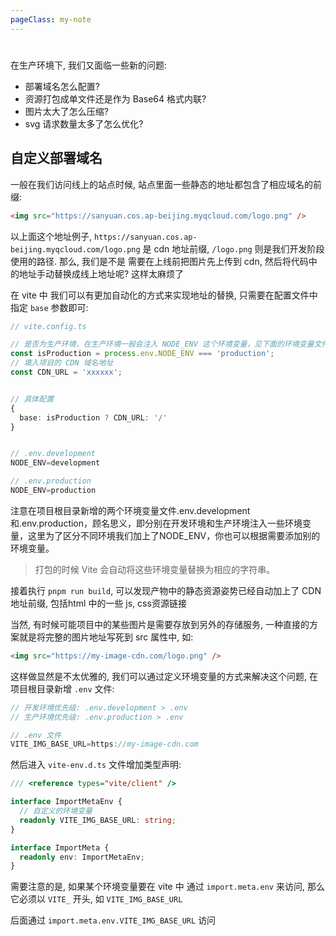 ```yaml
---
pageClass: my-note
---
```


#

在生产环境下, 我们又面临一些新的问题:

- 部署域名怎么配置?
- 资源打包成单文件还是作为 Base64 格式内联?
- 图片太大了怎么压缩?
- svg 请求数量太多了怎么优化?

## 自定义部署域名

一般在我们访问线上的站点时候, 站点里面一些静态的地址都包含了相应域名的前缀:

```html
<img src="https://sanyuan.cos.ap-beijing.myqcloud.com/logo.png" />
```

以上面这个地址例子, `https://sanyuan.cos.ap-beijing.myqcloud.com/logo.png` 是 cdn 地址前缀, `/logo.png` 则是我们开发阶段使用的路径. 那么, 我们是不是
需要在上线前把图片先上传到 cdn, 然后将代码中的地址手动替换成线上地址呢? 这样太麻烦了

在 vite 中 我们可以有更加自动化的方式来实现地址的替换, 只需要在配置文件中指定 `base` 参数即可:

```ts
// vite.config.ts

// 是否为生产环境，在生产环境一般会注入 NODE_ENV 这个环境变量，见下面的环境变量文件配置
const isProduction = process.env.NODE_ENV === 'production';
// 填入项目的 CDN 域名地址
const CDN_URL = 'xxxxxx';


// 具体配置
{
  base: isProduction ? CDN_URL: '/'
}


// .env.development
NODE_ENV=development

// .env.production
NODE_ENV=production
```

注意在项目根目录新增的两个环境变量文件.env.development和.env.production，顾名思义，即分别在开发环境和生产环境注入一些环境变量，这里为了区分不同环境我们加上了NODE_ENV，你也可以根据需要添加别的环境变量。

> 打包的时候 Vite 会自动将这些环境变量替换为相应的字符串。

接着执行 `pnpm run build`, 可以发现产物中的静态资源姿势已经自动加上了 CDN 地址前缀, 包括html 中的一些 js, css资源链接

当然, 有时候可能项目中的某些图片是需要存放到另外的存储服务, 一种直接的方案就是将完整的图片地址写死到 src 属性中, 如:

```html
<img src="https://my-image-cdn.com/logo.png" />
```

这样做显然是不太优雅的, 我们可以通过定义环境变量的方式来解决这个问题, 在 项目根目录新增 `.env` 文件:

```ts
// 开发环境优先级: .env.development > .env
// 生产环境优先级: .env.production > .env

// .env 文件
VITE_IMG_BASE_URL=https://my-image-cdn.com
```

然后进入 `vite-env.d.ts` 文件增加类型声明:

```ts
/// <reference types="vite/client" />

interface ImportMetaEnv {
  // 自定义的环境变量
  readonly VITE_IMG_BASE_URL: string;
}

interface ImportMeta {
  readonly env: ImportMetaEnv;
}
```

需要注意的是, 如果某个环境变量要在 vite 中 通过 `import.meta.env` 来访问, 那么它必须以 `VITE_` 开头, 如 `VITE_IMG_BASE_URL`

后面通过 `import.meta.env.VITE_IMG_BASE_URL` 访问
